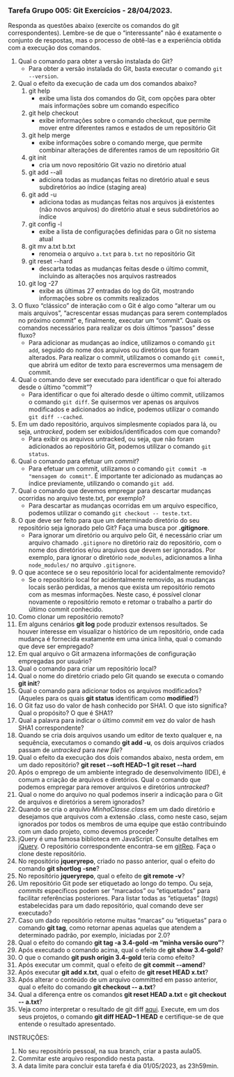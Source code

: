 ### Tarefa Grupo 005: Git Exercícios - 28/04/2023.

Responda as questões abaixo (exercite os comandos do git correspondentes). Lembre-se de que o “interessante” não é exatamente o conjunto de respostas, mas o processo de obtê-las e a experiência obtida com a execução dos comandos.


1. Qual o comando para obter a versão instalada do Git?
   - Para obter a versão instalada do Git, basta executar o comando `git --version`.
2. Qual o efeito da execução de cada um dos comandos abaixo?
    1. git help
       - exibe uma lista dos comandos do Git, com opções para obter mais informações sobre um comando específico
    2. git help checkout
       - exibe informações sobre o comando checkout, que permite mover entre diferentes ramos e estados de um repositório Git
    3. git help merge
       - exibe informações sobre o comando merge, que permite combinar alterações de diferentes ramos de um repositório Git
    4. git init
       - cria um novo repositório Git vazio no diretório atual
    5. git add --all
       - adiciona todas as mudanças feitas no diretório atual e seus subdiretórios ao índice (staging area)
    6. git add -u
       - adiciona todas as mudanças feitas nos arquivos já existentes (não novos arquivos) do diretório atual e seus subdiretórios ao índice
    7. git config -l
       - exibe a lista de configurações definidas para o Git no sistema atual
    8. git mv a.txt b.txt
       - renomeia o arquivo `a.txt` para `b.txt` no repositório Git
    9.  git reset --hard
        - descarta todas as mudanças feitas desde o último commit, incluindo as alterações nos arquivos rastreados
    10. git log -27
        - exibe as últimas 27 entradas do log do Git, mostrando informações sobre os commits realizados
3. O fluxo “clássico” de interação com o Git é algo como “alterar um ou mais arquivos”, “acrescentar essas mudanças para serem contemplados no próximo commit” e, finalmente, executar um “commit”. Quais os comandos necessários para realizar os dois últimos “passos” desse fluxo?
    - Para adicionar as mudanças ao índice, utilizamos o comando `git add`, seguido do nome dos arquivos ou diretórios que foram alterados. Para realizar o commit, utilizamos o comando `git commit`, que abrirá um editor de texto para escrevermos uma mensagem de commit.
4. Qual o comando deve ser executado para identificar o que foi alterado desde o último “commit”?
    - Para identificar o que foi alterado desde o último commit, utilizamos o comando `git diff`. Se quisermos ver apenas os arquivos modificados e adicionados ao índice, podemos utilizar o comando `git diff --cached`.
5. Em um dado repositório, arquivos simplesmente copiados para lá, ou seja, _untracked_, podem ser exibidos/identificados com que comando?
    - Para exibir os arquivos untracked, ou seja, que não foram adicionados ao repositório Git, podemos utilizar o comando `git status`.
6. Qual o comando para efetuar um _commit_?
    - Para efetuar um commit, utilizamos o comando `git commit -m "mensagem do commit"`. É importante ter adicionado as mudanças ao índice previamente, utilizando o comando `git add`.
7. Qual o comando que devemos empregar para descartar mudanças ocorridas no arquivo teste.txt, por exemplo?
    - Para descartar as mudanças ocorridas em um arquivo específico, podemos utilizar o comando `git checkout -- teste.txt`.
8. O que deve ser feito para que um determinado diretório do seu repositório seja ignorado pelo Git? Faça uma busca por **.gitignore**.
    - Para ignorar um diretório ou arquivo pelo Git, é necessário criar um arquivo chamado `.gitignore` no diretório raiz do repositório, com o nome dos diretórios e/ou arquivos que devem ser ignorados. Por exemplo, para ignorar o diretório `node_modules`, adicionamos a linha `node_modules/` no arquivo `.gitignore`.
9. O que acontece se o seu repositório local for acidentalmente removido?
    - Se o repositório local for acidentalmente removido, as mudanças locais serão perdidas, a menos que exista um repositório remoto com as mesmas informações. Neste caso, é possível clonar novamente o repositório remoto e retomar o trabalho a partir do último commit conhecido.
10. Como clonar um repositório remoto?
11. Em alguns cenários **git log** pode produzir extensos resultados. Se houver interesse em visualizar o histórico de um repositório, onde cada mudança é fornecida exatamente em uma única linha, qual o comando que deve ser empregado?
12. Em qual arquivo o Git armazena informações de configuração empregadas por usuário?
13. Qual o comando para criar um repositório local?
14. Qual o nome do diretório criado pelo Git quando se executa o comando **git init**?
15. Qual o comando para adicionar todos os arquivos modificados? (Aqueles para os quais **git status** identificam como **modified**?)
16. O Git faz uso do valor de hash conhecido por SHA1. O que isto significa? Qual o propósito? O que é SHA1?
17. Qual a palavra para indicar o último _commit_ em vez do valor de hash SHA1 correspondente?
18. Quando se cria dois arquivos usando um editor de texto qualquer e, na sequência, executamos o comando **git add -u**, os dois arquivos criados passam de _untracked_ para _new file_?
19. Qual o efeito da execução dos dois comandos abaixo, nesta ordem, em um dado repositório?
**git reset --soft HEAD~1**
**git reset --hard**
1.  Após o emprego de um ambiente integrado de desenvolvimento (IDE), é comum a criação de arquivos e diretórios. Qual o comando que podemos empregar para remover arquivos e diretórios _untracked_?
2.  Qual o nome do arquivo no qual podemos inserir a indicação para o Git de arquivos e diretórios a serem ignorados?
3.  Quando se cria o arquivo _MinhaClasse.class_ em um dado diretório e desejamos que arquivos com a extensão .class, como neste caso, sejam ignorados por todos os membros de uma equipe que estão contribuindo com um dado projeto, como devemos proceder?
4.  jQuery é uma famosa biblioteca em JavaScript. Consulte detalhes em [jQuery](http://jquery.com). O repositório correspondente encontra-se em [gitRep](https://github.com/jquery/jquery.git). Faça o clone deste repositório.
5.  No repositório **jqueryrepo**, criado no passo anterior, qual o efeito do comando
**git shortlog -sne**?
1.  No repositório **jqueryrepo**, qual o efeito de **git remote -v**?
2.  Um repositório Git pode ser etiquetado ao longo do tempo. Ou seja, _commits_ específicos podem ser “marcados” ou “etiquetados” para facilitar referências posteriores. Para listar todas as “etiquetas” (_tags_) estabelecidas para um dado repositório, qual comando deve ser executado?
3.  Caso um dado repositório retorne muitas “marcas” ou “etiquetas” para o comando **git tag**, como retornar apenas aquelas que atendem a determinado padrão, por exemplo, iniciadas por 2.0?
4.  Qual o efeito do comando **git tag -a 3.4-gold -m “minha versão ouro”**?
5.  Após executado o comando acima, qual o efeito de **git show 3.4-gold**?
6.  O que o comando **git push origin 3.4-gold** teria como efeito?
7.  Após executar um commit, qual o efeito de **git commit --amend**?
8.  Após executar **git add x.txt**, qual o efeito de **git reset HEAD x.txt**?
9.  Após alterar o conteúdo de um arquivo committed em passo anterior, qual o efeito do comando **git checkout -- a.txt**?
10. Qual a diferença entre os comandos **git reset HEAD a.txt** e **git checkout -- a.txt**?
11. Veja como interpretar o resultado de git diff [aqui](https://medium.com/therobinkim/how-to-read-a-git-diff-6c87a9dc47c5). Execute, em um dos seus projetos, o comando **git diff HEAD~1 HEAD** e certifique-se de que entende o resultado apresentado.



INSTRUÇÕES:

1. No seu repositório pessoal, na sua branch, criar a pasta aula05.
2. Commitar este arquivo respondido nesta pasta.
3. A data limite para concluir esta tarefa é dia 01/05/2023, as 23h59min.